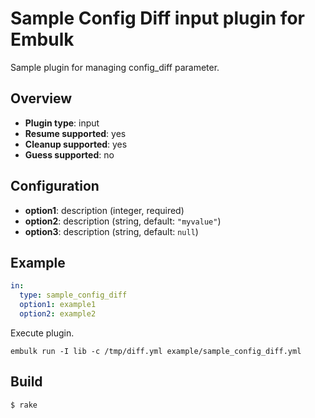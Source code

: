 # Sample Config Diff input plugin for Embulk

Sample plugin for managing config_diff parameter.

## Overview

* **Plugin type**: input
* **Resume supported**: yes
* **Cleanup supported**: yes
* **Guess supported**: no

## Configuration

- **option1**: description (integer, required)
- **option2**: description (string, default: `"myvalue"`)
- **option3**: description (string, default: `null`)

## Example

```yaml
in:
  type: sample_config_diff
  option1: example1
  option2: example2
```

Execute plugin.

```
embulk run -I lib -c /tmp/diff.yml example/sample_config_diff.yml
```


## Build

```
$ rake
```
